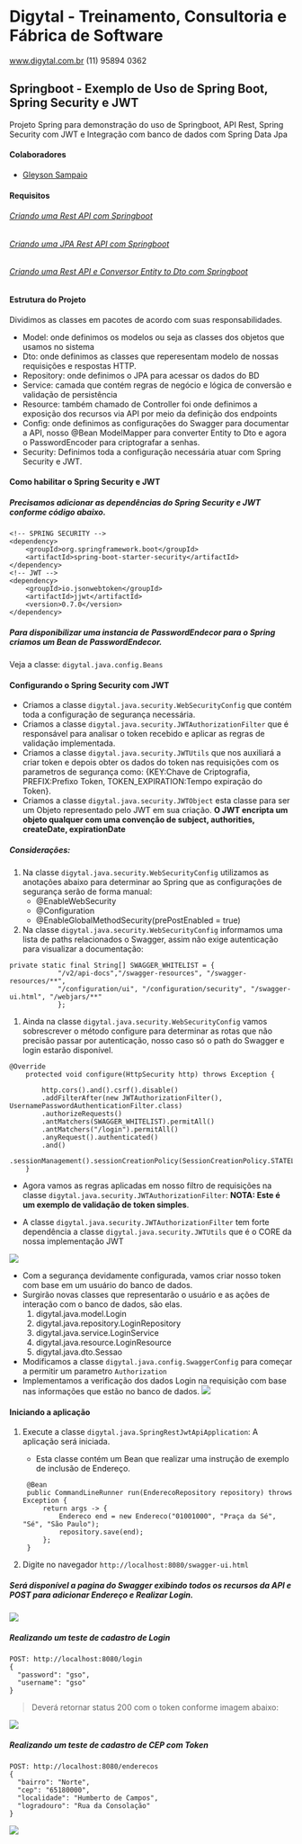 # Digytal - Treinamento, Consultoria e Fábrica de Software
www.digytal.com.br
(11) 95894 0362

## Springboot - Exemplo de Uso de Spring Boot, Spring Security e JWT

Projeto Spring para demonstração do uso de Springboot, API Rest, Spring Security com JWT e Integração com banco de dados com Spring Data Jpa


#### Colaboradores
- [Gleyson Sampaio](https://github.com/glysns)

#### Requisitos
###### [Criando uma Rest API com Springboot](https://github.com/glysns/java-exemplos/tree/main/spring/spring-rest-api)
###### [Criando uma JPA Rest API com Springboot](https://github.com/glysns/java-exemplos/tree/main/spring/spring-jpa-rest-api)
###### [Criando uma Rest API e Conversor Entity to Dto com Springboot](https://github.com/glysns/java-exemplos/tree/main/spring/spring-rest-entity-to-dto)


#### Estrutura do Projeto
Dividimos as classes em pacotes de acordo com suas responsabilidades.
- Model: onde definimos os modelos ou seja as classes dos objetos que usamos no sistema
- Dto: onde definimos as classes que reperesentam modelo de nossas requisições e respostas HTTP.
- Repository: onde definimos o JPA para acessar os dados do BD
- Service: camada que contém regras de negócio e lógica de conversão e validação de persistência
- Resource: também chamado de Controller foi onde definimos a exposição dos recursos via API por meio da definição dos endpoints
- Config: onde definimos as configurações do Swagger para documentar a API, nosso @Bean ModelMapper para converter Entity to Dto e agora o PasswordEncoder para criptografar a senhas.
- Security: Definimos toda a configuração necessária atuar com Spring Security e JWT.

#### Como habilitar o Spring Security e JWT

##### Precisamos adicionar as dependências do Spring Security e JWT conforme código abaixo.
```
<!-- SPRING SECURITY -->
<dependency>
	<groupId>org.springframework.boot</groupId>
	<artifactId>spring-boot-starter-security</artifactId>
</dependency>
<!-- JWT -->
<dependency>
	<groupId>io.jsonwebtoken</groupId>
	<artifactId>jjwt</artifactId>
	<version>0.7.0</version>
</dependency>
```
##### Para disponibilizar uma instancia de PasswordEndecor para o Spring criamos um Bean de PasswordEndecor.

Veja a classe: `digytal.java.config.Beans`

#### Configurando o Spring Security com JWT

- Criamos a classe `digytal.java.security.WebSecurityConfig` que contém toda a configuração de segurança necessária.
- Criamos a classe `digytal.java.security.JWTAuthorizationFilter` que é responsável para analisar o token recebido e aplicar as regras de validação implementada.
- Criamos a classe `digytal.java.security.JWTUtils` que nos auxiliará a criar token e depois obter os dados do token nas requisições com os parametros de segurança como: {KEY:Chave de Criptografia, PREFIX:Prefixo Token, TOKEN_EXPIRATION:Tempo expiração do Token}. 
- Criamos a classe `digytal.java.security.JWTObject` esta classe para ser um Objeto representado pelo JWT em sua criação. **O JWT encripta um objeto qualquer com uma convenção de subject, authorities, createDate, expirationDate**

##### Considerações:
1. Na classe `digytal.java.security.WebSecurityConfig` utilizamos as anotações abaixo para determinar ao Spring que as configurações de segurança serão de forma manual:
   - @EnableWebSecurity
   - @Configuration
   - @EnableGlobalMethodSecurity(prePostEnabled = true)
1. Na classe `digytal.java.security.WebSecurityConfig` informamos uma lista de paths relacionados o Swagger, assim não exige autenticação para visualizar a documentação:
```
private static final String[] SWAGGER_WHITELIST = {
			"/v2/api-docs","/swagger-resources", "/swagger-resources/**",
			"/configuration/ui", "/configuration/security", "/swagger-ui.html", "/webjars/**" 
			};
```
1. Ainda na classe `digytal.java.security.WebSecurityConfig` vamos sobrescrever o método configure para determinar as rotas que não precisão passar por autenticação, nosso caso só o path do Swagger e login estarão disponível.
```
@Override
	protected void configure(HttpSecurity http) throws Exception {
		
		http.cors().and().csrf().disable()
		.addFilterAfter(new JWTAuthorizationFilter(), UsernamePasswordAuthenticationFilter.class)
		.authorizeRequests()
		.antMatchers(SWAGGER_WHITELIST).permitAll()
		.antMatchers("/login").permitAll()
		.anyRequest().authenticated()
		.and()
        .sessionManagement().sessionCreationPolicy(SessionCreationPolicy.STATELESS);
	}
```
- Agora vamos as regras aplicadas em nosso filtro de requisições na classe `digytal.java.security.JWTAuthorizationFilter`:  **NOTA: Este é um exemplo de validação de token simples**.

- A classe `digytal.java.security.JWTAuthorizationFilter` tem forte dependência a classe `digytal.java.security.JWTUtils` que é o CORE da nossa implementação JWT

![](https://github.com/glysns/java-exemplos/blob/main/spring/spring-rest-jpa-jwt/src/main/resources/jwt-core-utils.png)

- Com a segurança devidamente configurada, vamos criar nosso token com base em um usuário do banco de dados.
- Surgirão novas classes que representarão o usuário e as ações de interação com o banco de dados, são elas.
  1. digytal.java.model.Login
  1. digytal.java.repository.LoginRepository
  1. digytal.java.service.LoginService
  1. digytal.java.resource.LoginResource
  1. digytal.java.dto.Sessao
- Modificamos a classe `digytal.java.config.SwaggerConfig` para começar a permitir um parametro `Authorization`
- Implementamos a verificação dos dados Login na requisição com base nas informações que estão no banco de dados.
![](https://github.com/glysns/java-exemplos/blob/main/spring/spring-rest-jpa-jwt/src/main/resources/login-service.png)


#### Iniciando a aplicação

1. Execute a classe `digytal.java.SpringRestJwtApiApplication`: A aplicação será iniciada.
   * Esta classe contém um Bean que realizar uma instrução de exemplo de inclusão de Endereço.
   ```
	@Bean
	public CommandLineRunner run(EnderecoRepository repository) throws Exception {
		return args -> {
			Endereco end = new Endereco("01001000", "Praça da Sé", "Sé", "São Paulo");
			repository.save(end);
		};
	}
   ```
   
3. Digite no navegador `http://localhost:8080/swagger-ui.html`

##### Será disponível a pagina do Swagger exibindo todos os recursos da API e POST para adicionar Endereço e Realizar Login.

![](https://github.com/glysns/java-exemplos/blob/main/spring/spring-rest-jpa-jwt/src/main/resources/login-logar.png)

##### Realizando um teste de cadastro de Login
```
POST: http://localhost:8080/login
{
  "password": "gso",
  "username": "gso"
}
```

> Deverá retornar status 200 com o token conforme imagem abaixo:

![](https://github.com/glysns/java-exemplos/blob/main/spring/spring-rest-jpa-jwt/src/main/resources/login-token.png)

##### Realizando um teste de cadastro de CEP com Token
```
POST: http://localhost:8080/enderecos
{
  "bairro": "Norte",
  "cep": "65180000",
  "localidade": "Humberto de Campos",
  "logradouro": "Rua da Consolação"
}
```

![](https://github.com/glysns/java-exemplos/blob/main/spring/spring-rest-jpa-jwt/src/main/resources/token-endereco-post.png)

